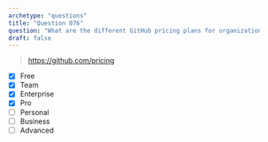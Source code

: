 ```yaml
---
archetype: "questions"
title: "Question 076"
question: "What are the different GitHub pricing plans for organizations? (Select three.)"
draft: false
---
```



> https://github.com/pricing
- [x] Free
- [x] Team
- [x] Enterprise
- [x] Pro
- [ ] Personal
- [ ] Business
- [ ] Advanced
